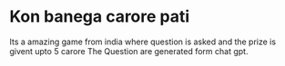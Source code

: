 # Kon banega carore pati
Its a amazing game from india where question is asked and the prize is givent upto 5 carore
The Question are generated form chat gpt.
 
